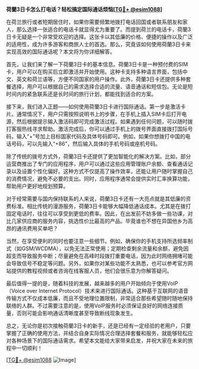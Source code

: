 **荷蘭3日卡怎么打电话？轻松搞定国际通话烦恼[[TG💪+ @esim1088](https://t.me/s/esim1088)]**

在荷兰旅行或者短期居住时，如果你需要频繁地拨打电话回国或者联系朋友和家人，那么选择一张适合的电话卡就显得尤为重要了。而提到荷兰的电话卡，荷蘭3日卡无疑是一个非常受欢迎的选择。这张卡以其低廉的价格、便捷的操作以及广泛的适用性，成为许多游客和商旅人士的首选。那么，究竟该如何使用荷蘭3日卡来实现高效的国际通话呢？本文将为你详细解答。

首先，让我们来了解一下荷蘭3日卡的基本信息。荷蘭3日卡是一种预付费的SIM卡，用户可以在购买后立即激活并开始使用。这种卡支持多种语言界面，包括中文、英文和荷兰语等，方便不同国家的用户操作。此外，荷蘭3日卡还提供多种套餐选择，用户可以根据自己的需求选择合适的流量、语音通话和短信包。无论是短时间内的紧急联系还是长时间的旅行计划，都能找到适合的方案。

接下来，我们进入正题——如何使用荷蘭3日卡进行国际通话。第一步是激活卡片。通常情况下，用户只需按照说明书上的步骤，在手机上插入SIM卡后打开电源，然后根据提示输入激活码即可完成激活过程。如果遇到任何问题，可以随时拨打客服热线寻求帮助。激活完成后，你可以通过手机上的拨号界面直接拨打国际号码，输入“+”号加上目标国家代码及具体号码即可。例如，如果你想拨打中国的电话号码，可以先输入“+86”，然后输入具体的手机号码或座机号码。

除了传统的拨号方式外，荷蘭3日卡还提供了更加智能化的解决方案。比如，部分运营商推出了专门的应用程序，用户可以通过这些应用管理账户余额、查看通话记录以及设置个性化偏好。这种方式不仅提高了操作效率，还能让用户随时掌握自己的消费情况，避免不必要的支出。同时，应用程序通常会提供实时汇率换算功能，帮助用户更好地规划预算。

对于经常需要与国内保持联系的人来说，荷蘭3日卡还有一大亮点就是其低廉的资费标准。相比传统的漫游服务，荷蘭3日卡能够大幅降低通话成本。尤其是在拨打固定电话时，往往可以享受到更低的费率。因此，在出发前不妨多做一些功课，对比几家供应商的服务内容，挑选性价比最高的产品。毕竟谁也不想在异国他乡为高昂的通讯费用买单吧？

当然，在享受便利的同时也要注意一些细节。例如，确保你的手机支持所选频率制式（如GSM/WCDMA），以免无法正常使用；定期检查剩余流量和余额，避免因超支而导致服务中断；尽量避免在高峰时段拨打重要电话，因为此时网络拥堵可能会导致信号不稳定等问题。另外，如果你对某些功能不太熟悉，也可以参考官方网站提供的教程视频或者咨询在线客服人员，他们会很乐意为你解答疑问。

最后值得一提的是，随着科技的发展，越来越多的用户开始倾向于使用VoIP（Voice over Internet Protocol）技术来进行国际通话。这种基于互联网的语音传输方式不仅成本低廉，而且不受地理位置限制，非常适合那些希望随时随地保持联络的人群。不过需要注意的是，使用VoIP服务时必须保证良好的网络连接质量，否则可能会影响通话清晰度甚至导致断线现象发生。

总之，无论你是初次接触荷蘭3日卡的新手，还是已经有一定经验的老用户，只要掌握了正确的使用方法，并结合自身实际情况合理选择套餐和服务，就能够轻松应对各种场景下的国际通话需求。希望本文能给大家带来启发，并祝大家在未来的旅程中一切顺利！

[[TG💪+ @esim1088](https://t.me/s/esim1088) ![Image](https://i.postimg.cc/4NQfJmqS/Snipaste-2025-05-13-00-14-12.png)]